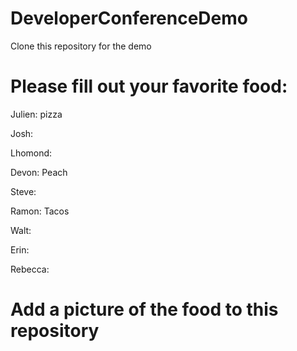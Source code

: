 # DeveloperConferenceDemo
Clone this repository for the demo


# Please fill out your favorite food:

Julien: pizza

Josh:

Lhomond:

Devon: Peach

Steve:

Ramon: Tacos

Walt:

Erin:

Rebecca:


# Add a picture of the food to this repository
